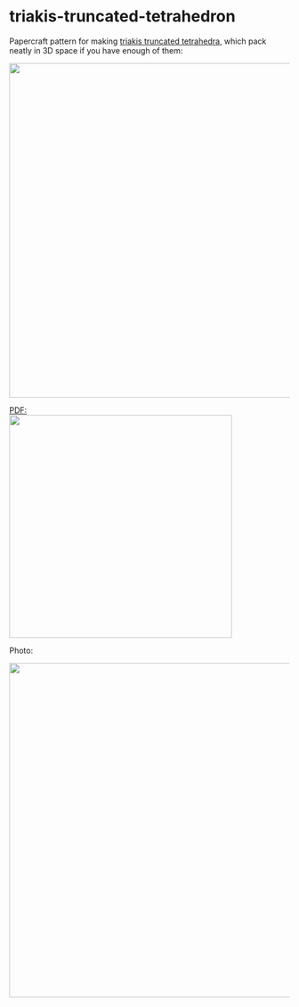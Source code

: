 # triakis-truncated-tetrahedron
Papercraft pattern for making [triakis truncated tetrahedra](https://en.wikipedia.org/wiki/Triakis_truncated_tetrahedron), which pack neatly in 3D space if you have enough of them:

<img width="600" src="https://upload.wikimedia.org/wikipedia/commons/8/8f/Triakis_truncated_tetrahedral_honeycomb.jpg">

<a href="https://github.com/timhutton/triakis-truncated-tetrahedron/raw/master/ttt.pdf">PDF:<br><img width="400" src="https://user-images.githubusercontent.com/647092/35068305-94964950-fbce-11e7-9078-7835f26b27f0.png"></a>

Photo:

<img width="600" src="https://user-images.githubusercontent.com/647092/35068205-480b0c38-fbce-11e7-937d-67467952af98.png">
